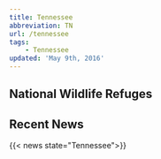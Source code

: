 ```yaml
---
title: Tennessee
abbreviation: TN
url: /tennessee
tags:
    - Tennessee
updated: 'May 9th, 2016'
---
```


## National Wildlife Refuges
<section id="map" class="state-refuges-map"></section>

## Recent News
{{< news state="Tennessee">}}

